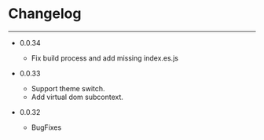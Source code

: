 # Changelog

---

- 0.0.34
    + Fix build process and add missing index.es.js

- 0.0.33
    + Support theme switch.
    + Add virtual dom subcontext.
    
- 0.0.32
    + BugFixes